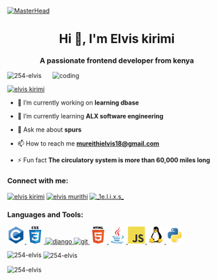 [![MasterHead](https://thumbs.dreamstime.com/b/programming-language-coding-banner-compilation-css-technology-210006161.jpg)](https://254-elvis.io)
<h1 align="center">Hi 👋, I'm Elvis kirimi</h1>
<h3 align="center">A passionate frontend developer from kenya</h3>
<img align="right" alt="coding" width="400" src="https://i.pinimg.com/originals/e8/f4/53/e8f453469a3ec97ecd354df465d73913.gif">

<p align="left"> <img src="https://komarev.com/ghpvc/?username=254-elvis&label=Profile%20views&color=0e75b6&style=flat" alt="254-elvis" /> </p>

<p align="left"> <a href="https://twitter.com/elvis kirimi" target="blank"><img src="https://img.shields.io/twitter/follow/elvis kirimi?logo=twitter&style=for-the-badge" alt="elvis kirimi" /></a> </p>

- 🔭 I’m currently working on **learning dbase**

- 🌱 I’m currently learning **ALX software engineering**

- 💬 Ask me about **spurs**

- 📫 How to reach me **mureithielvis18@gmail.com**

- ⚡ Fun fact **The circulatory system is more than 60,000 miles long**

<h3 align="left">Connect with me:</h3>
<p align="left">
<a href="https://twitter.com/elvis kirimi" target="blank"><img align="center" src="https://raw.githubusercontent.com/rahuldkjain/github-profile-readme-generator/master/src/images/icons/Social/twitter.svg" alt="elvis kirimi" height="30" width="40" /></a>
<a href="https://linkedin.com/in/elvis murithi" target="blank"><img align="center" src="https://raw.githubusercontent.com/rahuldkjain/github-profile-readme-generator/master/src/images/icons/Social/linked-in-alt.svg" alt="elvis murithi" height="30" width="40" /></a>
<a href="https://instagram.com/_1e.l.i.x.s_" target="blank"><img align="center" src="https://raw.githubusercontent.com/rahuldkjain/github-profile-readme-generator/master/src/images/icons/Social/instagram.svg" alt="_1e.l.i.x.s_" height="30" width="40" /></a>
</p>

<h3 align="left">Languages and Tools:</h3>
<p align="left"> <a href="https://www.cprogramming.com/" target="_blank" rel="noreferrer"> <img src="https://raw.githubusercontent.com/devicons/devicon/master/icons/c/c-original.svg" alt="c" width="40" height="40"/> </a> <a href="https://www.w3schools.com/css/" target="_blank" rel="noreferrer"> <img src="https://raw.githubusercontent.com/devicons/devicon/master/icons/css3/css3-original-wordmark.svg" alt="css3" width="40" height="40"/> </a> <a href="https://www.djangoproject.com/" target="_blank" rel="noreferrer"> <img src="https://cdn.worldvectorlogo.com/logos/django.svg" alt="django" width="40" height="40"/> </a> <a href="https://git-scm.com/" target="_blank" rel="noreferrer"> <img src="https://www.vectorlogo.zone/logos/git-scm/git-scm-icon.svg" alt="git" width="40" height="40"/> </a> <a href="https://www.w3.org/html/" target="_blank" rel="noreferrer"> <img src="https://raw.githubusercontent.com/devicons/devicon/master/icons/html5/html5-original-wordmark.svg" alt="html5" width="40" height="40"/> </a> <a href="https://www.java.com" target="_blank" rel="noreferrer"> <img src="https://raw.githubusercontent.com/devicons/devicon/master/icons/java/java-original.svg" alt="java" width="40" height="40"/> </a> <a href="https://developer.mozilla.org/en-US/docs/Web/JavaScript" target="_blank" rel="noreferrer"> <img src="https://raw.githubusercontent.com/devicons/devicon/master/icons/javascript/javascript-original.svg" alt="javascript" width="40" height="40"/> </a> <a href="https://www.linux.org/" target="_blank" rel="noreferrer"> <img src="https://raw.githubusercontent.com/devicons/devicon/master/icons/linux/linux-original.svg" alt="linux" width="40" height="40"/> </a> <a href="https://www.python.org" target="_blank" rel="noreferrer"> <img src="https://raw.githubusercontent.com/devicons/devicon/master/icons/python/python-original.svg" alt="python" width="40" height="40"/> </a> </p>

<p><img align="left" src="https://github-readme-stats.vercel.app/api/top-langs?username=254-elvis&show_icons=true&locale=en&layout=compact" alt="254-elvis" /></p>

<p>&nbsp;<img align="center" src="https://github-readme-stats.vercel.app/api?username=254-elvis&show_icons=true&locale=en" alt="254-elvis" /></p>

<p><img align="center" src="https://github-readme-streak-stats.herokuapp.com/?user=254-elvis&" alt="254-elvis" /></p>
